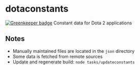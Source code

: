 # dotaconstants

[![Greenkeeper badge](https://badges.greenkeeper.io/odota/dotaconstants.svg)](https://greenkeeper.io/)
Constant data for Dota 2 applications

Notes
----
* Manually maintained files are located in the `json` directory
* Some data is fetched from remote sources
* Update and regenerate build: `node tasks/updateconstants`
